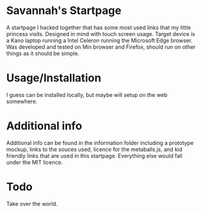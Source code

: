 # Savannah's Startpage
A startpage I hacked together that has some most used links that my little princess visits. Designed in mind with touch screen usage. Target device is a Kano laptop running a Intel Celeron running the Microsoft Edge browser. Was developed and tested on Min browser and Firefox, should run on other things as it should be simple.

# Usage/Installation
I guess can be installed locally, but maybe will setup on the web somewhere.

# Additional info
Additional info can be found in the information folder including a prototype mockup, links to the souces used, licence for the metaballs.js, and kid friendly links that are used in this startpage. Everything else would fall under the MIT licence.

# Todo
Take over the world.